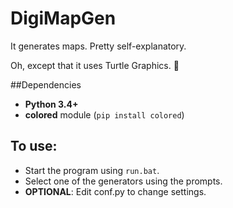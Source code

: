 # DigiMapGen
 It generates maps. Pretty self-explanatory.

 Oh, except that it uses Turtle Graphics. 🐢

##Dependencies
* **Python 3.4+**
* **colored** module (`pip install colored`)

## To use:
* Start the program using `run.bat`.
* Select one of the generators using the prompts.
* **OPTIONAL**: Edit conf.py to change settings.
